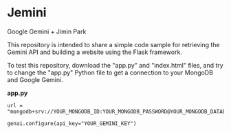 # Jemini

Google Gemini + Jimin Park


This repository is intended to share a simple code sample for retrieving the Gemini API and building a website using the Flask framework.

To test this repository, download the "app.py" and "index.html" files, and try to change the "app.py" Python file to get a connection to your MongoDB and Google Gemini.





**app.py**

```
url = "mongodb+srv://YOUR_MONGODB_ID:YOUR_MONGODB_PASSWORD@YOUR_MONGODB_DATABASE.YOUR_MONGODB_CLUSTER.mongodb.net/"
```

```
genai.configure(api_key="YOUR_GEMINI_KEY")
```
